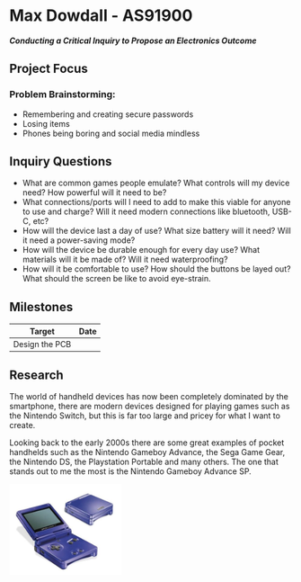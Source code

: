# Max Dowdall - AS91900
***Conducting a Critical Inquiry to Propose an Electronics Outcome***

## Project Focus
### Problem Brainstorming:
- Remembering and creating secure passwords
- Losing items
- Phones being boring and social media mindless

## Inquiry Questions
- What are common games people emulate? What controls will my device need? How powerful will it need to be?
- What connections/ports will I need to add to make this viable for anyone to use and charge? Will it need modern connections like bluetooth, USB-C, etc?
- How will the device last a day of use? What size battery will it need? Will it need a power-saving mode?
- How will the device be durable enough for every day use? What materials will it be made of? Will it need waterproofing?
- How will it be comfortable to use? How should the buttons be layed out? What should the screen be like to avoid eye-strain.

## Milestones
|Target|Date|
|-|-|
|Design the PCB||

## Research
The world of handheld devices has now been completely dominated by the smartphone, there are modern devices designed for playing games such as the Nintendo Switch, but this is far too large and pricey for what I want to create. 

Looking back to the early 2000s there are some great examples of pocket handhelds such as the Nintendo Gameboy Advance, the Sega Game Gear, the Nintendo DS, the Playstation Portable and many others. The one that stands out to me the most is the Nintendo Gameboy Advance SP.

<img src="gba_sp.jpg" alt="drawing" width="200"/>